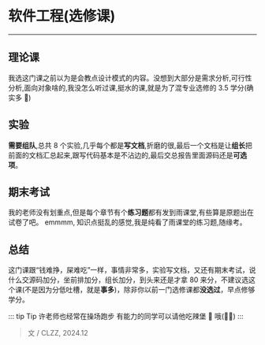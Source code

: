 <script setup>
import CourseInfo from '../../../.vitepress/components/CourseInfo.vue'
</script>

# 软件工程(选修课)

---

<CourseInfo
  :credits="3.5"
  :hours="64"
  :year="2024"
  :breakdown="{
    '平时成绩': '30%',
    '实验成绩': '30%',
    '期末成绩': '40%'
  }"
/>

## 理论课

我选这门课之前以为是会教点设计模式的内容。没想到大部分是需求分析,可行性分析,面向对象啥的,我没怎么听过课,挺水的课,就是为了混专业选修的 3.5 学分(确实多 🤤)

## 实验

**需要组队**,总共 8 个实验,几乎每个都是**写文档**,折磨的很,最后一个文档是让**组长**把前面的文档汇总起来,跟写代码基本是不沾边的,最后交总报告里面源码还是**可选项**。

## 期末考试

我的老师没有划重点,但是每个章节有个**练习题**都有发到雨课堂,有些算是原题出在试卷了吧。 emmmm, 知识点挺乱的感觉,我是纯看了雨课堂的练习题,随缘考。

## 总结

这门课跟“钱难挣，屎难吃”一样，事情非常多，实验写文档，又还有期末考试，说什么交源码加分，坐前排加分，组长加分，到头来还是才拿 80 来分，不建议选这个课(不是因为分低吐槽，就是**事多**)，除非你以前一门选修课都**没选过**，早点修够学分。

::: tip Tip
许老师也经常在操场跑步 有能力的同学可以请他吃辣堡 🍔 哦(🫡🤪)
:::

> 文 / CLZZ, 2024.12
